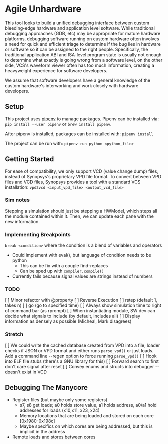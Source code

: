 # Agile Unhardware

This tool looks to build a unified debugging interface between custom
bleeding-edge hardware and application level software. While traditional
debugging approaches (GDB, etc) may be appropriate for mature hardware
platforms, debugging software running on custom hardware often involves
a need for quick and efficient triage to determine if the bug lies in
hardware or software so it can be assigned to the right people. Specifically,
the traditional application ABI and ISA-level program state is usually not
enough to determine what exactly is going wrong from a software level, on the
other side, VCS's waveform viewer often has too much information, creating
a heavyweight experience for software developers.

We assume that software developers have a general knowledge of the custom
hardware's interworking and work closely with hardware developers.


## Setup
This project uses [pipenv](https://pipenv.readthedocs.io/en/latest/) to manage
packages. Pipenv can be installed via:
`pip install --user pipenv` or `brew install pipenv`.

After pipenv is installed, packages can be installed with:
`pipenv install`

The project can be run with:
`pipenv run python <python_file>`


## Getting Started
For ease of compatibility, we only support VCD (value change dump) files,
instead of Synopsys's proprietary VPD file format. To convert between VPD files
and VCD files, Synopsys provides a tool with a standard VCS installation:
`vpd2vcd <input_vpd_file> <output_vcd_file>`

### Sim notes
 Stepping a simulation should just be stepping a HWModel, which
 steps all the module contained within it. Then, we can update
 each pane with the new information.

### Implementing Breakpoints
`break <condition>` where the condition is a blend of variables and operators
* Could implement with eval(), but language of condition needs to be python
    * This can be fix with a couple find-replaces
    * Can be sped up with `compiler.compile()`
* Currently fails because signal values are strings instead of numbers

### TODO
[ ] Minor refactor with @property
[ ] Reverse Execution
    [ ] rstep (default 1, takes n)
    [ ] go <time> (go to specified time)
[ ] Always show simulation time to right of command bar (as rprompt)
[ ] When instantiating module, SW dev can decide what signals to include
   (by default, includes all)
[ ] Display information as densely as possible (Micheal, Mark disagrees)

### Stretch
[ ] We could write the cached database created from VPD into a file; loader
    checks if JSON or VPD format and either runs `parse_vpd()` or just loads.
    Add a command line --regen option to force running `parse_vpd()`
[ ] Hook into ELF file stubs (there's a GNU library for this)
[ ] Forward search to first don't care signal after reset
[ ] Convey enums and structs into debugger -- doesn't exist in VCD

## Debugging The Manycore
* Register files (but maybe only some registers)
    * s7, s8 get loads; a0 holds store value, a1 holds address, a0/a1 hold
        addresses for loads (x10,x11, x23, x24)
    * Memory locations that are being loaded and stored on each core
        [0x1980-0x198c]
    * Maybe specifics on which cores are being addressed, but this is
     implicit in the address
* Remote loads and stores between cores
